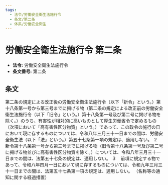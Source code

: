 ```yaml
---
tags:
  - 法令/労働安全衛生法施行令
  - 条文/第二条
  - 体系/労働安全衛生
---
```

# 労働安全衛生法施行令 第二条

- **法令:** 労働安全衛生法施行令
- **条文番号:** 第二条

## 条文
第二条の規定による改正後の労働安全衛生法施行令（以下「新令」という。）第十八条第一号から第三号までに掲げる物（第二条の規定による改正前の労働安全衛生法施行令（以下「旧令」という。）第十八条第一号及び第二号に掲げる物を除く。）のうち、有害性が相対的に高いものとして厚生労働省令で定めるもの（次項において「高有害性区分物質」という。）であって、この政令の施行の日において現に存するものについては、令和八年三月三十一日までの間は、労働安全衛生法（以下「法」という。）第五十七条第一項の規定は、適用しない。
２　新令第十八条第一号から第三号までに掲げる物（旧令第十八条第一号及び第二号に掲げる物並びに高有害性区分物質を除く。）については、令和八年三月三十一日までの間は、法第五十七条の規定は、適用しない。
３　前項に規定する物であって、令和八年四月一日において現に存するものについては、令和九年三月三十一日までの間は、法第五十七条第一項の規定は、適用しない。
（名称等の通知に関する経過措置）

